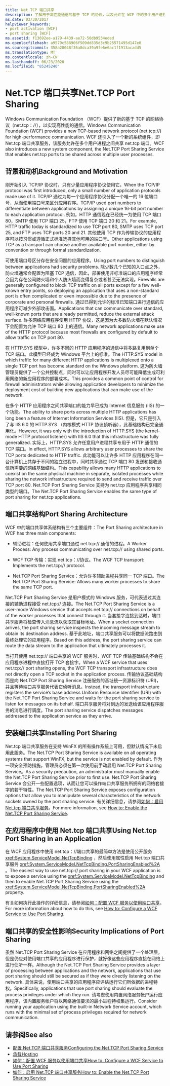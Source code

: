 ```yaml
---
title: Net.TCP 端口共享
description: 了解用于高性能通信的基于 TCP 的协议，以及允许在 WCF 中的多个用户进程之间共享端口的服务。
ms.date: 03/30/2017
helpviewer_keywords:
- port activation [WCF]
- port sharing [WCF]
ms.assetid: f13692ee-a179-4439-ae72-50db9534eded
ms.openlocfilehash: a9579c588906f509dd835d3c9b25571495d147e0
ms.sourcegitcommit: 358a28048f36a8dca39a9fe6e6ac1f1913acadd5
ms.translationtype: MT
ms.contentlocale: zh-CN
ms.lasthandoff: 06/23/2020
ms.locfileid: "85245240"
---
```

# <a name="nettcp-port-sharing"></a><span data-ttu-id="d59f7-103">Net.TCP 端口共享</span><span class="sxs-lookup"><span data-stu-id="d59f7-103">Net.TCP Port Sharing</span></span>
<span data-ttu-id="d59f7-104">Windows Communication Foundation （WCF）提供了新的基于 TCP 的网络协议（net.tcp：//），以实现高性能的通信。</span><span class="sxs-lookup"><span data-stu-id="d59f7-104">Windows Communication Foundation (WCF) provides a new TCP-based network protocol (net.tcp://) for high-performance communication.</span></span> <span data-ttu-id="d59f7-105">WCF 还引入了一个新的系统组件，即 Net.tcp 端口共享服务，该服务允许在多个用户进程之间共享 net.tcp 端口。</span><span class="sxs-lookup"><span data-stu-id="d59f7-105">WCF also introduces a new system component, the Net.TCP Port Sharing Service that enables net.tcp ports to be shared across multiple user processes.</span></span>  
  
## <a name="background-and-motivation"></a><span data-ttu-id="d59f7-106">背景和动机</span><span class="sxs-lookup"><span data-stu-id="d59f7-106">Background and Motivation</span></span>  
 <span data-ttu-id="d59f7-107">刚开始引入 TCP/IP 协议时，只有少量应用程序协议使用它。</span><span class="sxs-lookup"><span data-stu-id="d59f7-107">When the TCP/IP protocol was first introduced, only a small number of application protocols made use of it.</span></span> <span data-ttu-id="d59f7-108">TCP/IP 通过为每一个应用程序协议分配一个唯一的 16 位端口号，从而使用端口号来区分应用程序。</span><span class="sxs-lookup"><span data-stu-id="d59f7-108">TCP/IP used port numbers to differentiate between applications by assigning a unique 16-bit port number to each application protocol.</span></span> <span data-ttu-id="d59f7-109">例如，HTTP 通信现在已经统一为使用 TCP 端口 80，SMTP 使用 TCP 端口 25，FTP 使用 TCP 端口 20 和 21。</span><span class="sxs-lookup"><span data-stu-id="d59f7-109">For example, HTTP traffic today is standardized to use TCP port 80, SMTP uses TCP port 25, and FTP uses TCP ports 20 and 21.</span></span> <span data-ttu-id="d59f7-110">其他使用 TCP 作为传输协议的应用程序可以按习惯或遵循正式标准选择其他可用的端口号。</span><span class="sxs-lookup"><span data-stu-id="d59f7-110">Other applications using TCP as a transport can choose another available port number, either by convention or through formal standardization.</span></span>  
  
 <span data-ttu-id="d59f7-111">可使用端口号区分存在安全问题的应用程序。</span><span class="sxs-lookup"><span data-stu-id="d59f7-111">Using port numbers to distinguish between applications had security problems.</span></span> <span data-ttu-id="d59f7-112">除少数几个已知的入口点之外，防火墙通常会配置为阻塞 TCP 通信，因此，部署使用非标准端口的应用程序经常会因为存在公司防火墙和个人防火墙而变得复杂或者甚至无法实现。</span><span class="sxs-lookup"><span data-stu-id="d59f7-112">Firewalls are generally configured to block TCP traffic on all ports except for a few well-known entry points, so deploying an application that uses a non-standard port is often complicated or even impossible due to the presence of corporate and personal firewalls.</span></span> <span data-ttu-id="d59f7-113">通过已得到允许的标准已知端口进行通信的应用程序可减少外部攻击面。</span><span class="sxs-lookup"><span data-stu-id="d59f7-113">Applications that can communicate over standard, well-known ports that are already permitted, reduce the external attack surface.</span></span> <span data-ttu-id="d59f7-114">许多网络应用程序使用 HTTP 协议，这是因为大多数防火墙在默认情况下会配置为允许 TCP 端口 80 上的通信。</span><span class="sxs-lookup"><span data-stu-id="d59f7-114">Many network applications make use of the HTTP protocol because most firewalls are configured by default to allow traffic on TCP port 80.</span></span>  
  
 <span data-ttu-id="d59f7-115">在 HTTP.SYS 模型中，许多不同的 HTTP 应用程序的通信中将多路复用到单个 TCP 端口。此模型已经成为 Windows 平台上的标准。</span><span class="sxs-lookup"><span data-stu-id="d59f7-115">The HTTP.SYS model in which traffic for many different HTTP applications is multiplexed onto a single TCP port has become standard on the Windows platform.</span></span> <span data-ttu-id="d59f7-116">这为防火墙管理员提供了一个公共控制点，同时可以让应用程序开发人员尽可能降低生成可利用网络的新应用程序的部署成本。</span><span class="sxs-lookup"><span data-stu-id="d59f7-116">This provides a common point of control for firewall administrators while allowing application developers to minimize the deployment cost of building new applications that can make use of the network.</span></span>  
  
 <span data-ttu-id="d59f7-117">在多个 HTTP 应用程序之间共享端口的能力早已成为 Internet 信息服务 (IIS) 的一个功能。</span><span class="sxs-lookup"><span data-stu-id="d59f7-117">The ability to share ports across multiple HTTP applications has long been a feature of Internet Information Services (IIS).</span></span> <span data-ttu-id="d59f7-118">但是，它只是引入了与 IIS 6.0 的 HTTP.SYS （内核模式 HTTP 协议侦听器），此基础结构已完全通用化。</span><span class="sxs-lookup"><span data-stu-id="d59f7-118">However, it was only with the introduction of HTTP.SYS (the kernel-mode HTTP protocol listener) with IIS 6.0 that this infrastructure was fully generalized.</span></span> <span data-ttu-id="d59f7-119">实际上，HTTP.SYS 允许任意用户进程共享专用于 HTTP 通信的 TCP 端口。</span><span class="sxs-lookup"><span data-stu-id="d59f7-119">In effect, HTTP.SYS allows arbitrary user processes to share the TCP ports dedicated to HTTP traffic.</span></span> <span data-ttu-id="d59f7-120">此功能可以让许多 HTTP 应用程序在同一台计算机上共存于不同的独立进程中，同时共享通过 TCP 端口 80 发送和接收通信所需要的网络基础结构。</span><span class="sxs-lookup"><span data-stu-id="d59f7-120">This capability allows many HTTP applications to coexist on the same physical machine in separate, isolated processes while sharing the network infrastructure required to send and receive traffic over TCP port 80.</span></span> <span data-ttu-id="d59f7-121">Net.TCP Port Sharing Service 支持为 net.tcp 应用程序共享相同类型的端口。</span><span class="sxs-lookup"><span data-stu-id="d59f7-121">The Net.TCP Port Sharing Service enables the same type of port sharing for net.tcp applications.</span></span>  
  
## <a name="port-sharing-architecture"></a><span data-ttu-id="d59f7-122">端口共享结构</span><span class="sxs-lookup"><span data-stu-id="d59f7-122">Port Sharing Architecture</span></span>  
 <span data-ttu-id="d59f7-123">WCF 中的端口共享体系结构有三个主要组件：</span><span class="sxs-lookup"><span data-stu-id="d59f7-123">The Port Sharing architecture in WCF has three main components:</span></span>  
  
- <span data-ttu-id="d59f7-124">辅助进程：任何使用共享端口通过 net.tcp:// 通信的进程。</span><span class="sxs-lookup"><span data-stu-id="d59f7-124">A Worker Process: Any process communicating over net.tcp:// using shared ports.</span></span>  
  
- <span data-ttu-id="d59f7-125">WCF TCP 传输：实现 net.tcp：//协议。</span><span class="sxs-lookup"><span data-stu-id="d59f7-125">The WCF TCP transport: Implements the net.tcp:// protocol.</span></span>  
  
- <span data-ttu-id="d59f7-126">Net.TCP Port Sharing Service：允许许多辅助进程共享同一 TCP 端口。</span><span class="sxs-lookup"><span data-stu-id="d59f7-126">The Net.TCP Port Sharing Service: Allows many worker processes to share the same TCP port.</span></span>  
  
 <span data-ttu-id="d59f7-127">Net.TCP Port Sharing Service 是用户模式的 Windows 服务，可代表通过其连接的辅助进程接受 net.tcp:// 连接。</span><span class="sxs-lookup"><span data-stu-id="d59f7-127">The Net.TCP Port Sharing Service is a user-mode Windows service that accepts net.tcp:// connections on behalf of the worker processes that connect through it.</span></span> <span data-ttu-id="d59f7-128">当套接字连接到达时，端口共享服务将检查传入消息流以获取其目标地址。</span><span class="sxs-lookup"><span data-stu-id="d59f7-128">When a socket connection arrives, the port sharing service inspects the incoming message stream to obtain its destination address.</span></span> <span data-ttu-id="d59f7-129">基于此地址，端口共享服务可以将数据流路由到最终处理它的应用程序。</span><span class="sxs-lookup"><span data-stu-id="d59f7-129">Based on this address, the port sharing service can route the data stream to the application that ultimately processes it.</span></span>  
  
 <span data-ttu-id="d59f7-130">当打开使用 net.tcp:// 端口共享的 WCF 服务时，WCF TCP 传输基础结构不会在应用程序进程中直接打开 TCP 套接字。</span><span class="sxs-lookup"><span data-stu-id="d59f7-130">When a WCF service that uses net.tcp:// port sharing opens, the WCF TCP transport infrastructure does not directly open a TCP socket in the application process.</span></span> <span data-ttu-id="d59f7-131">传输协议基础结构而是向 Net.TCP Port Sharing Service 注册服务的基址统一资源标识符 (URI)，并且等待端口共享服务代表它侦听消息。</span><span class="sxs-lookup"><span data-stu-id="d59f7-131">Instead, the transport infrastructure registers the service’s base address Uniform Resource Identifier (URI) with the Net.TCP Port Sharing Service and waits for the port sharing service to listen for messages on its behalf.</span></span>  <span data-ttu-id="d59f7-132">端口共享服务将对到达的发送给该应用程序服务的消息进行调度。</span><span class="sxs-lookup"><span data-stu-id="d59f7-132">The port sharing service dispatches messages addressed to the application service as they arrive.</span></span>  
  
## <a name="installing-port-sharing"></a><span data-ttu-id="d59f7-133">安装端口共享</span><span class="sxs-lookup"><span data-stu-id="d59f7-133">Installing Port Sharing</span></span>  
 <span data-ttu-id="d59f7-134">Net.tcp 端口共享服务在支持 WinFX 的所有操作系统上可用，但默认情况下未启用此服务。</span><span class="sxs-lookup"><span data-stu-id="d59f7-134">The Net.TCP Port Sharing Service is available on all operating systems that support WinFX, but the service is not enabled by default.</span></span> <span data-ttu-id="d59f7-135">作为一项安全预防措施，管理员必须在第一次使用前手动启用 Net.TCP Port Sharing Service。</span><span class="sxs-lookup"><span data-stu-id="d59f7-135">As a security precaution, an administrator must manually enable the Net.TCP Port Sharing Service prior to first use.</span></span> <span data-ttu-id="d59f7-136">Net.TCP Port Sharing Service 会公开一些配置选项，从而让您可以操作端口共享服务所拥有的网络套接字的若干特性。</span><span class="sxs-lookup"><span data-stu-id="d59f7-136">The Net.TCP Port Sharing Service exposes configuration options that allow you to manipulate several characteristics of the network sockets owned by the port sharing service.</span></span> <span data-ttu-id="d59f7-137">有关详细信息，请参阅[如何：启用 Net.tcp 端口共享服务](how-to-enable-the-net-tcp-port-sharing-service.md)。</span><span class="sxs-lookup"><span data-stu-id="d59f7-137">For more information, see [How to: Enable the Net.TCP Port Sharing Service](how-to-enable-the-net-tcp-port-sharing-service.md).</span></span>  
  
## <a name="using-nettcp-port-sharing-in-an-application"></a><span data-ttu-id="d59f7-138">在应用程序中使用 Net.tcp 端口共享</span><span class="sxs-lookup"><span data-stu-id="d59f7-138">Using Net.tcp Port Sharing in an Application</span></span>  
 <span data-ttu-id="d59f7-139">在 WCF 应用程序中使用 net.tcp：//端口共享的最简单方法是使用公开服务 <xref:System.ServiceModel.NetTcpBinding> ，然后使用属性启用 Net.tcp 端口共享服务 <xref:System.ServiceModel.NetTcpBinding.PortSharingEnabled%2A> 。</span><span class="sxs-lookup"><span data-stu-id="d59f7-139">The easiest way to use net.tcp:// port sharing in your WCF application is to expose a service using the <xref:System.ServiceModel.NetTcpBinding> and then to enable Net.TCP Port Sharing Service using the <xref:System.ServiceModel.NetTcpBinding.PortSharingEnabled%2A> property.</span></span>  
  
 <span data-ttu-id="d59f7-140">有关如何执行此操作的详细信息，请参阅[如何：配置 WCF 服务以使用端口共享](how-to-configure-a-wcf-service-to-use-port-sharing.md)。</span><span class="sxs-lookup"><span data-stu-id="d59f7-140">For more information about how to do this, see [How to: Configure a WCF Service to Use Port Sharing](how-to-configure-a-wcf-service-to-use-port-sharing.md).</span></span>  
  
## <a name="security-implications-of-port-sharing"></a><span data-ttu-id="d59f7-141">端口共享的安全性影响</span><span class="sxs-lookup"><span data-stu-id="d59f7-141">Security Implications of Port Sharing</span></span>  
 <span data-ttu-id="d59f7-142">虽然 Net.TCP Port Sharing Service 在应用程序和网络之间提供了一个处理层，但是仍应对使用端口共享的应用程序进行保护，就好像这些应用程序直接在网络上进行侦听一样。</span><span class="sxs-lookup"><span data-stu-id="d59f7-142">Although the Net.TCP Port Sharing Service provides a layer of processing between applications and the network, applications that use port sharing should still be secured as if they were directly listening on the network.</span></span> <span data-ttu-id="d59f7-143">具体来说，使用端口共享的应用程序应评估运行它们所依据的进程特权。</span><span class="sxs-lookup"><span data-stu-id="d59f7-143">Specifically, applications that use port sharing should evaluate the process privileges under which they run.</span></span> <span data-ttu-id="d59f7-144">请考虑使用内置网络服务帐户运行应用程序，该内置服务帐户将以网络通信要求的最小进程特权集运行。</span><span class="sxs-lookup"><span data-stu-id="d59f7-144">Consider running your application using the built-in Network Service account, which runs with the minimal set of process privileges required for network communication.</span></span>  
  
## <a name="see-also"></a><span data-ttu-id="d59f7-145">请参阅</span><span class="sxs-lookup"><span data-stu-id="d59f7-145">See also</span></span>

- [<span data-ttu-id="d59f7-146">配置 Net.TCP 端口共享服务</span><span class="sxs-lookup"><span data-stu-id="d59f7-146">Configuring the Net.TCP Port Sharing Service</span></span>](configuring-the-net-tcp-port-sharing-service.md)
- [<span data-ttu-id="d59f7-147">承载</span><span class="sxs-lookup"><span data-stu-id="d59f7-147">Hosting</span></span>](hosting.md)
- [<span data-ttu-id="d59f7-148">如何：配置 WCF 服务以使用端口共享</span><span class="sxs-lookup"><span data-stu-id="d59f7-148">How to: Configure a WCF Service to Use Port Sharing</span></span>](how-to-configure-a-wcf-service-to-use-port-sharing.md)
- [<span data-ttu-id="d59f7-149">如何：启用 Net.TCP 端口共享服务</span><span class="sxs-lookup"><span data-stu-id="d59f7-149">How to: Enable the Net.TCP Port Sharing Service</span></span>](how-to-enable-the-net-tcp-port-sharing-service.md)

